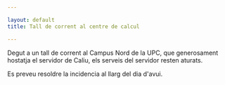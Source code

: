 ```yaml
---

layout: default
title: Tall de corrent al centre de calcul

---
```


Degut a un tall de corrent al Campus Nord de la UPC, que generosament hostatja el servidor de Caliu, els serveis del servidor resten aturats.

Es preveu resoldre la incidencia al llarg del dia d'avui.
